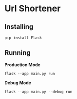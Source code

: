 # Url Shortener

## Installing
```
pip install Flask
```


## Running

**Production Mode**
```
flask --app main.py run
```

**Debug Mode**
```
flask --app main.py --debug run
```

